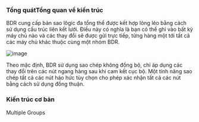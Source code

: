 ### Tổng quátTổng quan về kiến trúc

BDR cung cấp bản sao lôgic đa tổng thể được kết hợp lỏng lẻo bằng cách sử dụng cấu trúc liên kết lưới. Điều này có nghĩa là bạn có thể ghi vào bất kỳ máy chủ nào và các thay đổi sẽ được gửi trực tiếp, từng hàng một tới tất cả các máy chủ khác thuộc cùng một nhóm BDR.

![image](https://user-images.githubusercontent.com/69178270/142341800-e05a6d6d-580a-4b1a-95e4-349b8a2e8c27.png)

Theo mặc định, BDR sử dụng sao chép không đồng bộ, chỉ áp dụng các thay đổi trên các nút ngang hàng sau khi cam kết cục bộ. Một tính năng sao chép tất cả các nút háo hức tùy chọn cho phép xác nhận tất cả các nút bằng cách sử dụng đồng thuận.

### Kiến trúc cơ bản

Multiple Groups
